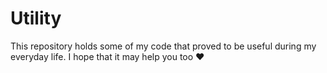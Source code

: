 # Utility
This repository holds some of my code that proved to be useful during my everyday life. I hope that it may help you too ❤️ 
